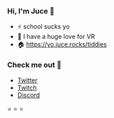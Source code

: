 ### Hi, I'm Juce :wave:

- ⚡ school sucks yo
- 🔭 I have a huge love for VR
- 🏠 https://yo.juce.rocks/tiddies

### Check me out 📧

- [Twitter](http://yo.juce.rocks/twitter)
- [Twitch](https://yo.juce.rocks/ttv)
- [Discord](https://yo.juce.rocks/discord)

⭐️ ⭐️ ⭐️ 

<!--
**juuuuce/juuuuce** is a ✨ _special_ ✨ repository because its `README.md` (this file) appears on your GitHub profile.

Here are some ideas to get you started:

- 🔭 I’m currently working on ...
- 🌱 I’m currently learning ...
- 👯 I’m looking to collaborate on ...
- 🤔 I’m looking for help with ...
- 💬 Ask me about ...
- 📫 How to reach me: ...
- 😄 Pronouns: ...
- ⚡ Fun fact: ...
-->
